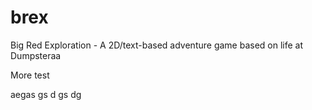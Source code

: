 # brex
Big Red Exploration - A 2D/text-based adventure game based on life at Dumpsteraa

More test




aegas
gs
d
gs
dg
